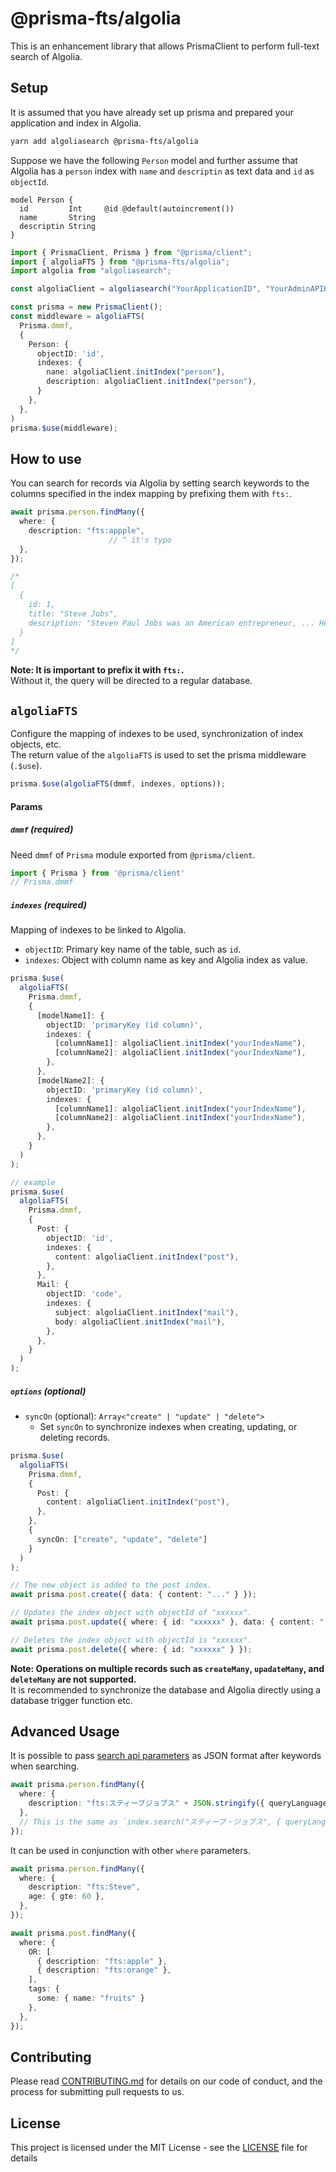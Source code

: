 # @prisma-fts/algolia

This is an enhancement library that allows PrismaClient to perform full-text search of Algolia.

## Setup

It is assumed that you have already set up prisma and prepared your application and index in Algolia.

```bash
yarn add algoliasearch @prisma-fts/algolia
```

Suppose we have the following `Person` model and further assume that Algolia has a `person` index with `name` and `descriptin` as text data and `id` as `objectId`.

```prisma
model Person {
  id         Int     @id @default(autoincrement())
  name       String
  descriptin String
}
```

```ts
import { PrismaClient, Prisma } from "@prisma/client";
import { algoliaFTS } from "@prisma-fts/algolia";
import algolia from "algoliasearch";

const algoliaClient = algoliasearch("YourApplicationID", "YourAdminAPIKey");

const prisma = new PrismaClient();
const middleware = algoliaFTS(
  Prisma.dmmf,
  {
    Person: {
      objectID: 'id',
      indexes: {
        nane: algoliaClient.initIndex("person"),
        description: algoliaClient.initIndex("person"),
      }
    },
  },
)
prisma.$use(middleware);
```

## How to use

You can search for records via Algolia by setting search keywords to the columns specified in the index mapping by prefixing them with `fts:`.

```ts
await prisma.person.findMany({
  where: { 
    description: "fts:appple",
                      // ^ it's typo
  },
});

/*
[
  {
    id: 1,
    title: "Steve Jobs",
    description: "Steven Paul Jobs was an American entrepreneur, ... He was the co-founder, the chairman, and CEO of Apple; ...and more"
  }
]
*/
```

**Note: It is important to prefix it with `fts:`.**  
Without it, the query will be directed to a regular database.

## `algoliaFTS`

Configure the mapping of indexes to be used, synchronization of index objects, etc.  
The return value of the `algoliaFTS` is used to set the prisma middleware (`.$use`).

```ts
prisma.$use(algoliaFTS(dmmf, indexes, options));
```

#### Params

##### `dmmf` (required)

Need `dmmf` of `Prisma` module exported from `@prisma/client`.

```ts
import { Prisma } from '@prisma/client'
// Prisma.dmmf
```

##### `indexes` (required)

Mapping of indexes to be linked to Algolia.

- `objectID`: Primary key name of the table, such as `id`.
- `indexes`: Object with column name as key and Algolia index as value.

```ts
prisma.$use(
  algoliaFTS(
    Prisma.dmmf,
    {
      [modelName1]: {
        objectID: 'primaryKey (id column)',
        indexes: {
          [columnName1]: algoliaClient.initIndex("yourIndexName"),
          [columnName2]: algoliaClient.initIndex("yourIndexName"),
        },
      },
      [modelName2]: {
        objectID: 'primaryKey (id column)',
        indexes: {
          [columnName1]: algoliaClient.initIndex("yourIndexName"),
          [columnName2]: algoliaClient.initIndex("yourIndexName"),
        },
      },
    }
  )
);
```

```ts
// example
prisma.$use(
  algoliaFTS(
    Prisma.dmmf,
    {
      Post: {
        objectID: 'id',
        indexes: {
          content: algoliaClient.initIndex("post"),
        },
      },
      Mail: {
        objectID: 'code',
        indexes: {
          subject: algoliaClient.initIndex("mail"),
          body: algoliaClient.initIndex("mail"),
        },
      },
    }
  )
);
```

##### `options` (optional)

- `syncOn` (optional): `Array<"create" | "update" | "delete">`
   - Set `syncOn` to synchronize indexes when creating, updating, or deleting records.
```ts
prisma.$use(
  algoliaFTS(
    Prisma.dmmf,
    {
      Post: {
        content: algoliaClient.initIndex("post"),
      },
    },
    {
      syncOn: ["create", "update", "delete"]
    }
  )
);

// The new object is added to the post index.
await prisma.post.create({ data: { content: "..." } });

// Updates the index object with objectId of "xxxxxx".
await prisma.post.update({ where: { id: "xxxxxx" }, data: { content: "..." } });

// Deletes the index object with objectId is "xxxxxx".
await prisma.post.delete({ where: { id: "xxxxxx" } });
```

**Note: Operations on multiple records such as `createMany`, `upadateMany`, and `deleteMany` are not supported.**  
It is recommended to synchronize the database and Algolia directly using a database trigger function etc.

## Advanced Usage

It is possible to pass [search api parameters](https://www.algolia.com/doc/api-reference/search-api-parameters/) as JSON format after keywords when searching.

```ts
await prisma.person.findMany({
  where: { 
    description: "fts:スティーブジョブス" + JSON.stringify({ queryLanguages: ["ja"] })
  },
  // This is the same as `index.search("スティーブ・ジョブス", { queryLanguages: ["ja"] })`.
});
```

It can be used in conjunction with other `where` parameters.

```ts
await prisma.person.findMany({
  where: {
    description: "fts:Steve",
    age: { gte: 60 },
  },
});
```

```ts
await prisma.post.findMany({
  where: {
    OR: [
      { description: "fts:apple" },
      { description: "fts:orange" },   
    ],
    tags: {
      some: { name: "fruits" }
    }, 
  },
});
```

## Contributing
Please read [CONTRIBUTING.md](https://github.com/aiji42/prisma-fts-middleware/tree/main/CONTRIBUTING.md) for details on our code of conduct, and the process for submitting pull requests to us.

## License
This project is licensed under the MIT License - see the [LICENSE](https://github.com/aiji42/prisma-fts-middleware/tree/main/LICENSE) file for details
